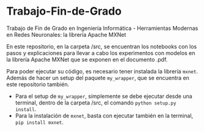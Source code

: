 # Trabajo-Fin-de-Grado
Trabajo de Fin de Grado en Ingeniería Informática - Herramientas Modernas en Redes Neuronales: la librería Apache MXNet

En este repositorio, en la carpeta /src, se encuentran los notebooks con los pasos y explicaciones para llevar a cabo los experimentos con modelos en la librería Apache MXNet que se exponen en el documento .pdf. 

Para poder ejecutar su código, es necesario tener instalada la librería ```mxnet```. Además de hacer un setup del paquete ```my_wrapper```, que se encuentra en este repositorio también. 
 * Para el setup de ```my_wrapper```, simplemente se debe ejecutar desde una terminal, dentro de la carpeta /src, el comando ```python setup.py install```.
 * Para la instalación de ```mxnet```, basta con ejecutar también en la terminal, ```pip install mxnet```.
